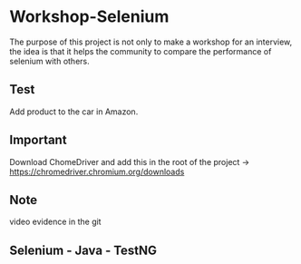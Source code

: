 # Workshop-Selenium

The purpose of this project is not only to make a workshop for an interview, the idea is that it helps the community to compare the performance of selenium with others.

## Test
Add product to the car in Amazon.

## Important

Download ChomeDriver and add this in the root of the project -> https://chromedriver.chromium.org/downloads

## Note

video evidence in the git

## Selenium - Java - TestNG

